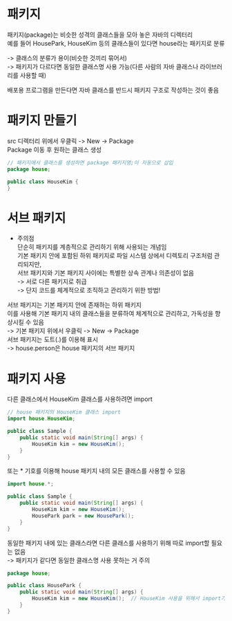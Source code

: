# 패키지
패키지(package)는 비슷한 성격의 클래스들을 모아 놓은 자바의 디렉터리   
예를 들어 HousePark, HouseKim 등의 클래스들이 있다면 house라는 패키지로 분류   
   
-> 클래스의 분류가 용이(비슷한 것끼리 묶어서)   
-> 패키지가 다르다면 동일한 클래스명 사용 가능(다른 사람의 자바 클래스나 라이브러리를 사용할 때)   
   
배포용 프로그램을 만든다면 자바 클래스를 반드시 패키지 구조로 작성하는 것이 좋음   
   
# 패키지 만들기
src 디렉터리 위에서 우클릭 -> New -> Package   
Package 이동 후 원하는 클래스 생성   
```Java
// 패키지에서 클래스를 생성하면 package 패키지명;이 자동으로 삽입
package house;

public class HouseKim {
}
```

# 서브 패키지
- 주의점   
단순히 패키지를 계층적으로 관리하기 위해 사용되는 개념임   
기본 패키지 안에 포함된 하위 패키지로 파일 시스템 상에서 디렉토리 구조처럼 관리되지만,   
서브 패키지와 기본 패키지 사이에는 특별한 상속 관계나 의존성이 없음   
-> 서로 다른 패키지로 취급   
-> 단지 코드를 체계적으로 조직하고 관리하기 위한 방법!   
   
서브 패키지는 기본 패키지 안에 존재하는 하위 패키지   
이를 사용해 기본 패키지 내의 클래스들을 분류하여 체계적으로 관리하고, 가독성을 향상시킬 수 있음   
-> 기본 패키지 위에서 우클릭 -> New -> Package   
서브 패키지는 도트(.)를 이용해 표시   
-> house.person은 house 패키지의 서브 패키지   

# 패키지 사용
다른 클래스에서 HouseKim 클래스를 사용하려면 import
```Java
// house 패키지의 HouseKim 클래스 import
import house.HouseKim;

public class Sample {
    public static void main(String[] args) {
        HouseKim kim = new HouseKim();
    }
}
```
   
또는 * 기호를 이용해 house 패키지 내의 모든 클래스를 사용할 수 있음
```Java
import house.*;

public class Sample {
    public static void main(String[] args) {
        HouseKim kim = new HouseKim();
        HousePark park = new HousePark();
    }
}
```
   
동일한 패키지 내에 있는 클래스라면 다른 클래스를 사용하기 위해 따로 import할 필요는 없음   
-> 패키지가 같다면 동일한 클래스명 사용 못하는 거 주의   
```Java
package house;

public class HousePark {
    public static void main(String[] args) {
        HouseKim kim = new HouseKim();  // HouseKim 사용을 위해서 import가 필요없다.
    }
}
```